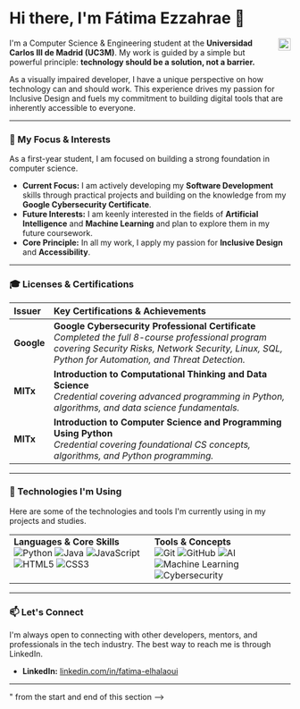 # Hi there, I'm Fátima Ezzahrae 👋

<a href="https://linkedin.com/in/fatima-elhalaoui" target="_blank">
  <img align="right" alt="Fátima's LinkedIn" width="22px" src="https://cdn.jsdelivr.net/npm/simple-icons@v3/icons/linkedin.svg" />
</a>

I'm a Computer Science & Engineering student at the **Universidad Carlos III de Madrid (UC3M)**. My work is guided by a simple but powerful principle: **technology should be a solution, not a barrier.**

As a visually impaired developer, I have a unique perspective on how technology can and should work. This experience drives my passion for Inclusive Design and fuels my commitment to building digital tools that are inherently accessible to everyone.

---

### 🌱 My Focus & Interests

As a first-year student, I am focused on building a strong foundation in computer science.

*   **Current Focus:** I am actively developing my **Software Development** skills through practical projects and building on the knowledge from my **Google Cybersecurity Certificate**.
*   **Future Interests:** I am keenly interested in the fields of **Artificial Intelligence** and **Machine Learning** and plan to explore them in my future coursework.
*   **Core Principle:** In all my work, I apply my passion for **Inclusive Design** and **Accessibility**.

---

### 🎓 Licenses & Certifications

| Issuer | Key Certifications & Achievements |
| :--- | :--- |
| **Google** | **Google Cybersecurity Professional Certificate** <br/> *Completed the full 8-course professional program covering Security Risks, Network Security, Linux, SQL, Python for Automation, and Threat Detection.* |
| **MITx** | **Introduction to Computational Thinking and Data Science** <br/> *Credential covering advanced programming in Python, algorithms, and data science fundamentals.* |
| **MITx** | **Introduction to Computer Science and Programming Using Python** <br/> *Credential covering foundational CS concepts, algorithms, and Python programming.* |

---

### 🔧 Technologies I'm Using

Here are some of the technologies and tools I'm currently using in my projects and studies.

<table>
  <tr>
    <td valign="top" width="50%">
      <strong>Languages & Core Skills</strong>
      <div>
        <img alt="Python" src="https://img.shields.io/badge/Python-3776AB?style=for-the-badge&logo=python&logoColor=white" />
        <img alt="Java" src="https://img.shields.io/badge/Java-ED8B00?style=for-the-badge&logo=java&logoColor=white" />
        <img alt="JavaScript" src="https://img.shields.io/badge/JavaScript-F7DF1E?style=for-the-badge&logo=javascript&logoColor=black" />
        <img alt="HTML5" src="https://img.shields.io/badge/HTML5-E34F26?style=for-the-badge&logo=html5&logoColor=white" />
        <img alt="CSS3" src="https://img.shields.io/badge/CSS3-1572B6?style=for-the-badge&logo=css3&logoColor=white" />
      </div>
    </td>
    <td valign="top" width="50%">
      <strong>Tools & Concepts</strong>
      <div>
        <img alt="Git" src="https://img.shields.io/badge/Git-F05032?style=for-the-badge&logo=git&logoColor=white" />
        <img alt="GitHub" src="https://img.shields.io/badge/GitHub-181717?style=for-the-badge&logo=github&logoColor=white" />
        <img alt="AI" src="https://img.shields.io/badge/AI-4A90E2?style=for-the-badge&logo=openai&logoColor=white" />
        <img alt="Machine Learning" src="https://img.shields.io/badge/Machine%20Learning-FB923C?style=for-the-badge&logo=tensorflow&logoColor=white" />
        <img alt="Cybersecurity" src="https://img.shields.io/badge/Cybersecurity-000000?style=for-the-badge&logo=hackthebox&logoColor=white" />
      </div>
    </td>
  </tr>
</table>

---

### 📫 Let's Connect

I'm always open to connecting with other developers, mentors, and professionals in the tech industry. The best way to reach me is through LinkedIn.

*   **LinkedIn:** [linkedin.com/in/fatima-elhalaoui](https://linkedin.com/in/fatima-elhalaoui)

---

<!-- Optional: GitHub Stats -->
<!-- To enable, remove the "<!--" and "-->" from the start and end of this section -->
<!--
### 📊 My GitHub Stats

![Fátima's GitHub Stats](https://github-readme-stats.vercel.app/api?username=fatima-elhalaoui&show_icons=true&theme=radical&hide_border=true&count_private=true)
-->

